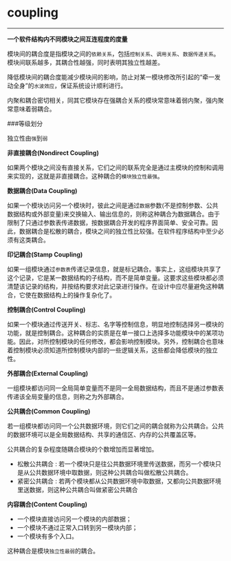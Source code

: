 # coupling

---

**一个软件结构内不同模块之间互连程度的度量**

模块间的耦合度是指模块之间的`依赖关系`，包括`控制关系`、`调用关系`、`数据传递关系`。模块间联系越多，其耦合性越强，同时表明其独立性越差。

降低模块间的耦合度能减少模块间的影响，防止对某一模块修改所引起的“牵一发动全身”的`水波效应`，保证系统设计顺利进行。

内聚和耦合密切相关，同其它模块存在强耦合关系的模块常意味着弱内聚，强内聚常意味着弱耦合。


###等级划分

独立性由`强`到`弱`

**非直接耦合(Nondirect Coupling)**

如果两个模块之间没有直接关系，它们之间的联系完全是通过主模块的控制和调用来实现的，这就是非直接耦合。这种耦合的`模块独立性最强`。

**数据耦合(Data Coupling)**

如果一个模块访问另一个模块时，彼此之间是通过`数据`参数(不是控制参数、公共数据结构或外部变量)来交换输入、输出信息的，则称这种耦合为数据耦合。由于限制了只通过参数表传递数据，按数据耦合开发的程序界面简单、安全可靠。因此，数据耦合是松散的耦合，模块之间的独立性比较强。在软件程序结构中至少必须有这类耦合。


**印记耦合(Stamp Coupling)**

如果一组模块通过`参数表`传递记录信息，就是标记耦合。事实上，这组模块共享了这个记录，它是某一数据结构的子结构，而不是简单变量。这要求这些模块都必须清楚该记录的结构，并按结构要求对此记录进行操作。在设计中应尽量避免这种耦合，它使在数据结构上的操作复杂化了。

**控制耦合(Control Coupling)**

如果一个模块通过传送开关、标志、名字等控制信息，明显地控制选择另一模块的功能，就是控制耦合。这种耦合的实质是在单一接口上选择多功能模块中的某项功能。因此，对所控制模块的任何修改，都会影响控制模块。另外，控制耦合也意味着控制模块必须知道所控制模块内部的一些逻辑关系，这些都会降低模块的独立性。

**外部耦合(External Coupling)**

一组模块都访问同一全局简单变量而不是同一全局数据结构，而且不是通过参数表传递该全局变量的信息，则称之为外部耦合。

**公共耦合(Common Coupling)**

若一组模块都访问同一个公共数据环境，则它们之间的耦合就称为公共耦合。公共的数据环境可以是全局数据结构、共享的通信区、内存的公共覆盖区等。 

公共耦合的复杂程度随耦合模块的个数增加而显著增加。

* 松散公共耦合 : 若一个模块只是往公共数据环境里传送数据，而另一个模块只是从公共数据环境中取数据，则这种公共耦合叫做松散公共耦合。
* 紧密公共耦合 : 若两个模块都从公共数据环境中取数据，又都向公共数据环境里送数据，则这种公共耦合叫做紧密公共耦合

**内容耦合(Content Coupling)**

* 一个模块直接访问另一个模块的内部数据；
* 一个模块不通过正常入口转到另一模块内部；
* 一个模块有多个入口。

这种耦合是模块`独立性最弱`的耦合。